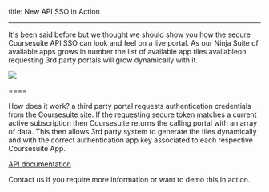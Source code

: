 title: New API SSO in Action

----

It's been said before but we thought we should show you how the secure Coursesuite API SSO can look and feel on a live portal. As our Ninja Suite of available apps grows in number the list of available app tiles availableon requesting 3rd party portals will grow dynamically with it.

<img src="https://i.imgur.com/AmvwIOa.png" style="max-width:80%">



====

How does it work? a third party portal requests authentication credentials from the Coursesuite site. If the requesting secure token matches a current active subscription then Coursesuite returns the calling portal with an array of data. This then allows 3rd party system to generate the tiles dynamically and with the correct authentication app key associated to each respective Coursesuite App.

<a href="https://www.coursesuite.ninja/apidoc/" target="_blank">API documentation</a>

Contact us if you require more information or want to demo this in action.
